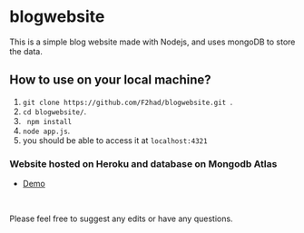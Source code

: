 # blogwebsite

This is a simple blog website made with Nodejs, and uses mongoDB to store the data.
## How to use on your local machine?
1. ```git clone https://github.com/F2had/blogwebsite.git ```.
2. ``` cd blogwebsite/ ```.
3. ``` npm install```
4. ```node app.js```.
5. you should be able to access it at ```localhost:4321```



### Website hosted on Heroku and database on Mongodb Atlas


- [Demo](https://blogp0st.herokuapp.com/)




<br>

Please feel free to suggest any edits or have any questions.
